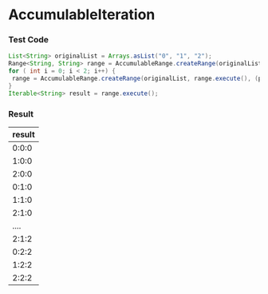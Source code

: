 # AccumulableIteration
### Test Code
```java
List<String> originalList = Arrays.asList("0", "1", "2");
Range<String, String> range = AccumulableRange.createRange(originalList, (item) -> item);
for ( int i = 0; i < 2; i++) {
 range = AccumulableRange.createRange(originalList, range.execute(), (prev, item) -> prev + ":" + item);
}
Iterable<String> result = range.execute();
```
### Result
|result|
|-|
| 0:0:0 |
|1:0:0|
|2:0:0|
|0:1:0|
|1:1:0|
|2:1:0|
|....|
|2:1:2|
|0:2:2|
|1:2:2|
|2:2:2|
